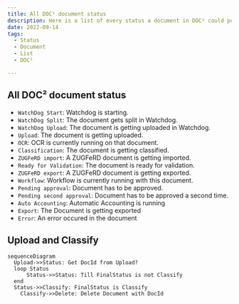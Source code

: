 ```yaml
---
title: All DOC² document status
description: Here is a list of every status a document in DOC² could possibly have.
date: 2022-09-14
tags:
  - Status
  - Document
  - List
  - DOC²

---
```


##  All DOC² document status

- `WatchDog Start`: Watchdog is starting.
- `WatchDog Split`: The document gets split in Watchdog.
- `WatchDog Upload`: The document is getting uploaded in Watchdog.
- `Upload`: The document is getting uploaded.
- `OCR`: OCR is currently running on that document.
- `Classification`: The document is getting classified.
- `ZUGFeRD import`: A ZUGFeRD document is getting imported.
- `Ready for Validation`: The document is ready for validation.
- `ZUGFeRD export`: A ZUGFeRD document is getting exported.
- `Workflow`: Workflow is currently running with this document.
- `Pending approval`: Document has to be approved.
- `Pending second approval`: Document has to be approved a second time.
- `Auto Accounting`: Automatic Accounting is running
- `Export`: The Document is getting exported
- `Error`: An error occured in the document

##  Upload and Classify

``` mermaid
sequenceDiagram
  Upload->>Status: Get DocId from Upload?
  loop Status
      Status->>Status: Till FinalStatus is not Classify
  end
  Status->>Classify: FinalStatus is Classify
	Classify->>Delete: Delete Document with DocId

```

